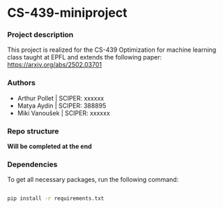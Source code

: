 # CS-439-miniproject


### Project description

This project is realized for the CS-439 Optimization for machine learning class taught at EPFL and extends the following paper: https://arxiv.org/abs/2502.03701


### Authors


* Arthur Pollet | SCIPER: xxxxxx
* Matya Aydin | SCIPER: 388895
* Miki Vanoušek | SCIPER: xxxxxx


### Repo structure

**Will be completed at the end**

### Dependencies
To get all necessary packages, run the following command:

```bash

pip install -r requirements.txt
```